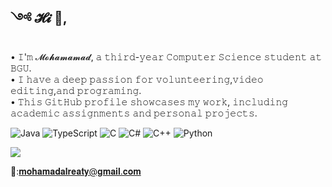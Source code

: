 ## ༺ 𝓗𝓲 👋, 
• 𝙸'𝚖 𝓜𝓸𝓱𝓪𝓶𝓪𝓶𝓪𝓭, 𝚊 𝚝𝚑𝚒𝚛𝚍-𝚢𝚎𝚊𝚛 𝙲𝚘𝚖𝚙𝚞𝚝𝚎𝚛 𝚂𝚌𝚒𝚎𝚗𝚌𝚎 𝚜𝚝𝚞𝚍𝚎𝚗𝚝 𝚊𝚝 𝙱𝙶𝚄.<br/>
• 𝙸 𝚑𝚊𝚟𝚎 𝚊 𝚍𝚎𝚎𝚙 𝚙𝚊𝚜𝚜𝚒𝚘𝚗 𝚏𝚘𝚛 𝚟𝚘𝚕𝚞𝚗𝚝𝚎𝚎𝚛𝚒𝚗𝚐,𝚟𝚒𝚍𝚎𝚘 𝚎𝚍𝚒𝚝𝚒𝚗𝚐,𝚊𝚗𝚍 𝚙𝚛𝚘𝚐𝚛𝚊𝚖𝚒𝚗𝚐.<br/>
• 𝚃𝚑𝚒𝚜 𝙶𝚒𝚝𝙷𝚞𝚋 𝚙𝚛𝚘𝚏𝚒𝚕𝚎 𝚜𝚑𝚘𝚠𝚌𝚊𝚜𝚎𝚜 𝚖𝚢 𝚠𝚘𝚛𝚔, 𝚒𝚗𝚌𝚕𝚞𝚍𝚒𝚗𝚐 𝚊𝚌𝚊𝚍𝚎𝚖𝚒𝚌 𝚊𝚜𝚜𝚒𝚐𝚗𝚖𝚎𝚗𝚝𝚜 𝚊𝚗𝚍 𝚙𝚎𝚛𝚜𝚘𝚗𝚊𝚕 𝚙𝚛𝚘𝚓𝚎𝚌𝚝𝚜.<br/>


![Java](https://img.shields.io/badge/java-%23ED8B00.svg?style=for-the-badge&logo=openjdk&logoColor=white) ![TypeScript](https://img.shields.io/badge/typescript-%23007ACC.svg?style=for-the-badge&logo=typescript&logoColor=white) ![C](https://img.shields.io/badge/c-%2300599C.svg?style=for-the-badge&logo=c&logoColor=white) ![C#](https://img.shields.io/badge/c%23-%23239120.svg?style=for-the-badge&logo=csharp&logoColor=white) ![C++](https://img.shields.io/badge/c++-%2300599C.svg?style=for-the-badge&logo=c%2B%2B&logoColor=white) ![Python](https://img.shields.io/badge/python-3670A0?style=for-the-badge&logo=python&logoColor=ffdd54)

![](https://github-readme-stats.vercel.app/api/top-langs/?username=MohamadAlreati&theme=dark&hide_border=false&include_all_commits=false&count_private=false&layout=compact)

📧:𝐦𝐨𝐡𝐚𝐦𝐚𝐝𝐚𝐥𝐫𝐞𝐚𝐭𝐲@𝐠𝐦𝐚𝐢𝐥.𝐜𝐨𝐦


